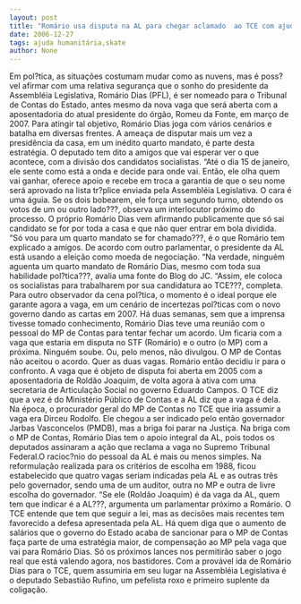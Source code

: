 ```yaml
---
layout: post
title: "Romário usa disputa na AL para chegar aclamado  ao TCE com ajuda até da bancada socialista"
date: 2006-12-27
tags: ajuda humanitária,skate
author: None
---
```

Em pol?tica, as situações costumam mudar como as nuvens, mas é poss?vel afirmar com uma relativa segurança que o sonho do presidente da Assembléia Legislativa, Romário Dias (PFL), é ser nomeado para o Tribunal de Contas do Estado, antes mesmo da nova vaga que será aberta com a aposentadoria do atual presidente do órgão, Romeu da Fonte, em março de 2007.
Para atingir tal objetivo, Romário Dias joga com vários cenários e batalha em diversas frentes.
A&nbsp;ameaça de disputar mais um vez a presidência da casa, em um inédito quarto mandato, é parte desta estratégia. O deputado tem dito a amigos que vai esperar ver o que acontece, com a divisão dos candidatos socialistas. 
“Até o dia 15 de janeiro, ele sente como está a onda e decide para onde vai. Então, ele olha quem vai ganhar, oferece apoio e recebe em troca a garantia de que o seu nome será aprovado na lista tr?plice enviada pela Assembléia Legislativa. O cara é uma águia. Se os dois bobearem, ele força um segundo turno, obtendo os votos de um ou outro lado???, observa um interlocutor próximo do processo.
O próprio Romário Dias vem afirmando publicamente que só sai candidato se for por toda a casa e que não quer entrar em bola dividida. “Só vou para um quarto mandato se for chamado???, é o que Romário tem explicado a amigos.
De acordo com outro parlamentar, o presidente da AL está usando a eleição como moeda de negociação. “Na verdade, ninguém aguenta um quarto mandato de Romário Dias, mesmo com toda sua habilidade pol?tica???, avalia uma fonte do Blog do JC. “Assim, ele coloca os socialistas para trabalharem por sua candidatura ao TCE???, completa. 
Para outro observador da cena pol?tica, o momento é o ideal porque ele garante agora a vaga, em um cenário de incertezas pol?ticas com o novo governo dando as cartas em 2007.
Há duas semanas, sem que a imprensa tivesse tomado conhecimento, Romário Dias teve uma reunião com o pessoal do MP de Contas para tentar fechar um acordo. Um ficaria com a vaga que estaria em disputa no STF (Romário) e o outro (o MP) com a próxima. Ninguém soube. Ou, pelo menos, não divulgou.
O MP de Contas não aceitou o acordo. Quer as duas vagas. Romário&nbsp;então decidiu ir para o confronto. 
A vaga que é objeto de disputa foi aberta&nbsp;em 2005&nbsp;com a aposentadoria de Roldão Joaquim, de volta agora&nbsp;à ativa com uma secretaria de Articulação Social no governo Eduardo Campos.
O TCE diz que a vez é do Ministério Público de Contas e a AL diz que a vaga é dela. Na época, o procurador geral do MP de Contas no TCE que iria assumir a vaga era Dirceu Rodolfo. Ele chegou a ser indicado pelo então governador Jarbas Vasconcelos (PMDB), mas a briga foi parar na Justiça.
Na briga com o MP de Contas, Romário Dias tem o apoio integral da AL, pois todos os deputados assinaram a ação que reclama a vaga no Supremo Tribunal Federal.O racioc?nio do pessoal da AL é mais ou menos simples. 
Na reformulação realizada para os critérios de escolha em 1988, ficou estabelecido que quatro vagas seriam indicadas pela AL e as outras três pelo governador, sendo uma de um auditor, outra no MP e outra de livre escolha do governador.
“Se ele (Roldão Joaquim) é da vaga da AL, quem tem que indicar é a AL???, argumenta um parlamentar próximo a Romário.
O TCE entende que tem que seguir a lei, mas as decisões mais recentes tem favorecido a defesa apresentada pela AL.
Há quem diga que o aumento de salários que o governo do Estado acaba de sancionar para o MP de Contas faça parte de uma estratégia maior, de compensação ao MP pela vaga que vai para Romário Dias. 
Só os próximos lances nos permitirão saber o jogo real que está&nbsp;valendo agora, nos bastidores.
Com a provável ida de Romário Dias para o TCE, quem assumiria em seu lugar na Assembléia Legislativa é o deputado Sebastião Rufino, um pefelista roxo e primeiro suplente da coligação. 